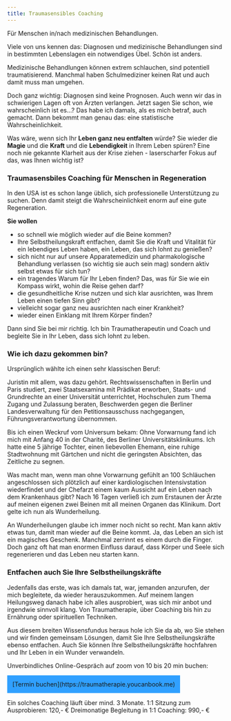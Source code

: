 ```yaml
---
title: Traumasensibles Coaching
---
```


Für Menschen in/nach medizinischen Behandlungen. 

Viele von uns kennen das: Diagnosen und medizinische Behandlungen sind in bestimmten Lebenslagen ein notwendiges Übel. Schön ist anders.  

Medizinische Behandlungen können extrem schlauchen, sind potentiell traumatisierend. Manchmal haben Schulmediziner keinen Rat und auch damit muss man umgehen. 

Doch ganz wichtig: Diagnosen sind keine Prognosen. Auch wenn wir das in schwierigen Lagen oft von Ärzten verlangen. Jetzt sagen Sie schon, wie wahrscheinlich ist es...? Das habe ich damals, als es mich betraf, auch gemacht. Dann bekommt man genau das: eine statistische Wahrscheinlichkeit. 

Was wäre, wenn sich Ihr **Leben ganz neu entfalten** würde? Sie wieder die **Magie** und die **Kraft** und die **Lebendigkeit** in Ihrem Leben spüren? Eine noch nie gekannte Klarheit aus der Krise ziehen - laserscharfer Fokus auf das, was Ihnen wichtig ist?

### Traumasensbiles Coaching für Menschen in Regeneration
In den USA ist es schon lange üblich, sich professionelle Unterstützung zu suchen. Denn damit steigt die Wahrscheinlichkeit enorm auf eine gute Regeneration. 

**Sie wollen** 
- so schnell wie möglich wieder auf die Beine kommen?
- Ihre Selbstheilungskraft entfachen, damit Sie die Kraft und Vitalität für ein lebendiges Leben haben, ein Leben, das sich lohnt zu genießen?
- sich nicht nur auf unsere Apparatemedizin und pharmakologische Behandlung verlassen (so wichtig sie auch sein mag) sondern aktiv selbst etwas für sich tun?
- ein tragendes Warum für Ihr Leben finden? Das, was für Sie wie ein Kompass wirkt, wohin die Reise gehen darf?  
- die gesundheitliche Krise nutzen und sich klar ausrichten, was Ihrem Leben einen tiefen Sinn gibt?
- vielleicht sogar ganz neu ausrichten nach einer Krankheit?
- wieder einen Einklang mit Ihrem Körper finden? 

Dann sind Sie bei mir richtig. Ich bin Traumatherapeutin und Coach und begleite Sie in Ihr Leben, dass sich lohnt zu leben. 

### Wie ich dazu gekommen bin?
Ursprünglich wählte ich einen sehr klassischen Beruf: 

Juristin mit allem, was dazu gehört. Rechtswissenschaften in Berlin und Paris studiert, zwei Staatsexamina mit Prädikat erworben, Staats- und Grundrechte an einer Universität unterrichtet, Hochschulen zum Thema Zugang und Zulassung beraten, Beschwerden gegen die Berliner Landesverwaltung für den Petitionsausschuss nachgegangen, Führungsverantwortung übernommen.

Bis ich einen Weckruf vom Universum bekam: Ohne Vorwarnung fand ich mich mit Anfang 40 in der Charité, des Berliner Universitätsklinikums. Ich hatte eine 5 jährige Tochter, einen liebevollen Ehemann, eine ruhige Stadtwohnung mit Gärtchen und nicht die geringsten Absichten, das Zeitliche zu segnen. 

Was macht man, wenn man ohne Vorwarnung gefühlt an 100 Schläuchen angeschlossen sich plötzlich auf einer kardiologischen Intensivstation wiederfindet und der Chefarzt einem kaum Aussicht auf ein Leben nach dem Krankenhaus gibt? Nach 16 Tagen verließ ich zum Erstaunen der Ärzte auf meinen eigenen zwei Beinen mit all meinen Organen das Klinikum. Dort gelte ich nun als Wunderheilung. 

An Wunderheilungen glaube ich immer noch nicht so recht. Man kann aktiv etwas tun, damit man wieder auf die Beine kommt. Ja, das Leben an sich ist ein magisches Geschenk. Manchmal zerrinnt es einem durch die Finger. Doch ganz oft hat man enormen Einfluss darauf, dass Körper und Seele sich regenerieren und das Leben neu starten kann. 

### Entfachen auch Sie Ihre Selbstheilungskräfte
Jedenfalls das erste, was ich damals tat, war, jemanden anzurufen, der mich begleitete, da wieder herauszukommen. Auf meinem langen Heilungsweg danach habe ich alles ausprobiert, was sich mir anbot und irgendwie sinnvoll klang. Von Traumatherapie, über Coaching bis hin zu Ernährung oder spirituellen Techniken. 

Aus diesem breiten Wissensfundus heraus hole ich Sie da ab, wo Sie stehen und wir finden gemeinsam Lösungen, damit Sie Ihre Selbstheilungskräfte ebenso entfachen. Auch Sie können Ihre Selbstheilungskräfte hochfahren und Ihr Leben in ein Wunder verwandeln. 

Unverbindliches Online-Gespräch auf zoom von 10 bis 20 min buchen:

<span style='display:inline-block;padding:12px;background:#30A0ff'>
[Termin buchen](https://traumatherapie.youcanbook.me)
</span>

Ein solches Coaching läuft über mind. 3 Monate. 
1:1 Sitzung zum Ausprobieren: 120,- €
Dreimonatige Begleitung in 1:1 Coaching: 990,- € 










  

